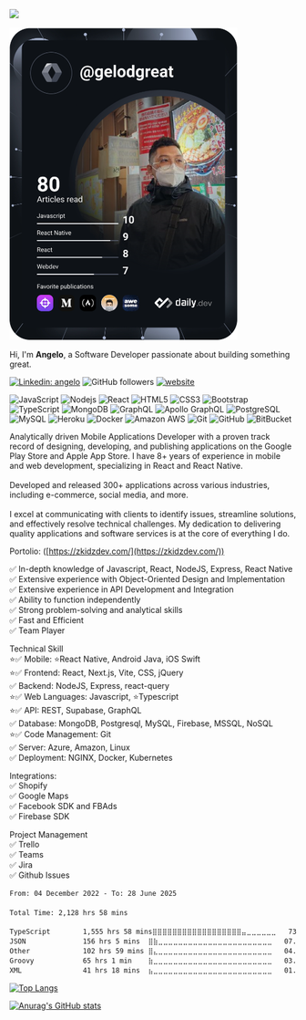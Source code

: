 ![](https://komarev.com/ghpvc/?username=gelodgreat)


<a href="https://app.daily.dev/gelodgreat"><img src="https://github.com/gelodgreat/gelodgreat/blob/master/devcard.svg" width="400" alt="Angelo's Dev Card"/></a>

Hi, I'm **Angelo**, a Software Developer passionate about building something great. 

[![Linkedin: angelo](https://img.shields.io/badge/-angelo-blue?style=flat-square&logo=Linkedin&logoColor=white&link=https://www.linkedin.com/in/christianangelo/)](https://www.linkedin.com/in/christianangelo/)
![GitHub followers](https://img.shields.io/github/followers/gelodgreat?label=Follow&style=social)
[![website](https://img.shields.io/badge/Website-46a2f1.svg?&style=flat-square&logo=Google-Chrome&logoColor=white&link=https://bit.ly/angeloumali-developer)](https://bit.ly/angeloumali-developer)

![JavaScript](https://img.shields.io/badge/-JavaScript-black?style=flat-square&logo=javascript)
![Nodejs](https://img.shields.io/badge/-Nodejs-black?style=flat-square&logo=Node.js)
![React](https://img.shields.io/badge/-React-black?style=flat-square&logo=react)
![HTML5](https://img.shields.io/badge/-HTML5-E34F26?style=flat-square&logo=html5&logoColor=white)
![CSS3](https://img.shields.io/badge/-CSS3-1572B6?style=flat-square&logo=css3)
![Bootstrap](https://img.shields.io/badge/-Bootstrap-563D7C?style=flat-square&logo=bootstrap)
![TypeScript](https://img.shields.io/badge/-TypeScript-007ACC?style=flat-square&logo=typescript)
![MongoDB](https://img.shields.io/badge/-MongoDB-black?style=flat-square&logo=mongodb)
![GraphQL](https://img.shields.io/badge/-GraphQL-E10098?style=flat-square&logo=graphql)
![Apollo GraphQL](https://img.shields.io/badge/-Apollo%20GraphQL-311C87?style=flat-square&logo=apollo-graphql)
![PostgreSQL](https://img.shields.io/badge/-PostgreSQL-336791?style=flat-square&logo=postgresql)
![MySQL](https://img.shields.io/badge/-MySQL-black?style=flat-square&logo=mysql)
![Heroku](https://img.shields.io/badge/-Heroku-430098?style=flat-square&logo=heroku)
![Docker](https://img.shields.io/badge/-Docker-black?style=flat-square&logo=docker)
![Amazon AWS](https://img.shields.io/badge/Amazon%20AWS-232F3E?style=flat-square&logo=amazon-aws)
![Git](https://img.shields.io/badge/-Git-black?style=flat-square&logo=git)
![GitHub](https://img.shields.io/badge/-GitHub-181717?style=flat-square&logo=github)
![BitBucket](https://img.shields.io/badge/-BitBucket-darkblue?style=flat-square&logo=bitbucket)

Analytically driven Mobile Applications Developer with a proven track record of designing, developing, and publishing applications on the Google Play Store and Apple App Store. I have 8+ years of experience in mobile and web development, specializing in React and React Native.
\
\
Developed and released 300+ applications across various industries, including e-commerce, social media, and more.
\
\
I excel at communicating with clients to identify issues, streamline solutions, and effectively resolve technical challenges. My dedication to delivering quality applications and software services is at the core of everything I do.

Portolio: ([https://zkidzdev.com/](https://zkidzdev.com/))

✅ In-depth knowledge of Javascript, React, NodeJS, Express, React Native\
✅ Extensive experience with Object-Oriented Design and Implementation\
✅ Extensive experience in API Development and Integration\
✅ Ability to function independently\
✅ Strong problem-solving and analytical skills\
✅ Fast and Efficient\
✅ Team Player


Technical Skill\
⭐✅ Mobile: ⭐React Native, Android Java, iOS Swift\
⭐✅ Frontend: React, Next.js, Vite, CSS, jQuery\
✅ Backend: NodeJS, Express, react-query\
⭐✅ Web Languages: Javascript, ⭐Typescript\
⭐✅ API: REST, Supabase, GraphQL\
✅ Database: MongoDB, Postgresql, MySQL, Firebase, MSSQL, NoSQL\
⭐✅ Code Management: Git\
✅ Server: Azure, Amazon, Linux\
✅ Deployment: NGINX, Docker, Kubernetes


Integrations:\
✅ Shopify\
✅ Google Maps\
✅ Facebook SDK and FBAds\
✅ Firebase SDK


Project Management\
✅ Trello\
✅ Teams\
✅ Jira\
✅ Github Issues

<!--START_SECTION:waka-->

```txt
From: 04 December 2022 - To: 28 June 2025

Total Time: 2,128 hrs 58 mins

TypeScript        1,555 hrs 58 mins⣿⣿⣿⣿⣿⣿⣿⣿⣿⣿⣿⣿⣿⣿⣿⣿⣿⣿⣤⣀⣀⣀⣀⣀⣀   73.09 %
JSON              156 hrs 5 mins  ⣿⣷⣀⣀⣀⣀⣀⣀⣀⣀⣀⣀⣀⣀⣀⣀⣀⣀⣀⣀⣀⣀⣀⣀⣀   07.33 %
Other             102 hrs 59 mins ⣿⣄⣀⣀⣀⣀⣀⣀⣀⣀⣀⣀⣀⣀⣀⣀⣀⣀⣀⣀⣀⣀⣀⣀⣀   04.84 %
Groovy            65 hrs 1 min    ⣷⣀⣀⣀⣀⣀⣀⣀⣀⣀⣀⣀⣀⣀⣀⣀⣀⣀⣀⣀⣀⣀⣀⣀⣀   03.05 %
XML               41 hrs 18 mins  ⣦⣀⣀⣀⣀⣀⣀⣀⣀⣀⣀⣀⣀⣀⣀⣀⣀⣀⣀⣀⣀⣀⣀⣀⣀   01.94 %
```

<!--END_SECTION:waka-->

[![Top Langs](https://github-readme-stats.vercel.app/api/top-langs/?username=gelodgreat&layout=compact&count_private=true&show_icons=true&theme=darcula)](https://github.com/anuraghazra/github-readme-stats)

[![Anurag's GitHub stats](https://github-readme-stats.vercel.app/api?username=gelodgreat&count_private=true&show_icons=true&theme=darcula)](https://github.com/anuraghazra/github-readme-stats)

